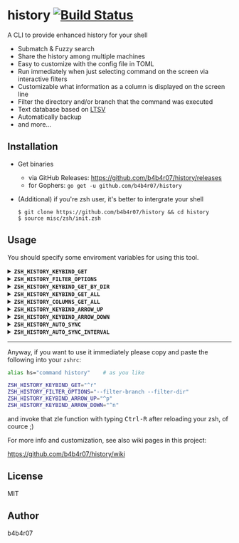history [![Build Status](https://travis-ci.org/b4b4r07/history.svg?branch=master)](https://travis-ci.org/b4b4r07/history)
=======

A CLI to provide enhanced history for your shell

- Submatch & Fuzzy search
- Share the history among multiple machines
- Easy to customize with the config file in TOML
- Run immediately when just selecting command on the screen via interactive filters
- Customizable what information as a column is displayed on the screen line
- Filter the directory and/or branch that the command was executed
- Text database based on [LTSV](http://ltsv.org)
- Automatically backup
- and more...

## Installation

- Get binaries
  - via GitHub Releases: <https://github.com/b4b4r07/history/releases>
  - for Gophers: `go get -u github.com/b4b4r07/history`
- (Additional) if you're zsh user, it's better to intergrate your shell

    ```console
    $ git clone https://github.com/b4b4r07/history && cd history
    $ source misc/zsh/init.zsh
    ```

## Usage

You should specify some enviroment variables for using this tool.

<details>
<summary><strong><code>ZSH_HISTORY_KEYBIND_GET</code></strong></summary>
<br>

You can set keybind for getting history. 

Example:

```zsh
export ZSH_HISTORY_KEYBIND_GET="^r"
export ZSH_HISTORY_FILTER_OPTIONS="--filter-branch --filter-dir"
```

In fact, when you invoke that keybind (in this example, `^r`), the following command will be executed and supplemented to your ZLE (on shell).

```zsh
command history search $ZSH_HISTORY_FILTER_OPTIONS --query "$LBUFFER"
```

If you set `ZSH_HISTORY_FILTER_OPTIONS` like above, it's equals to `$ZSH_HISTORY_KEYBIND_GET`'s function behavior.

</details>

<details>
<summary><strong><code>ZSH_HISTORY_FILTER_OPTIONS</code></strong></summary>
<br>

It should be set `history search` option. See also `command history help search`.

</details>

<details>
<summary><strong><code>ZSH_HISTORY_KEYBIND_GET_BY_DIR</code></strong></summary>
<br>

It's equals to `$ZSH_HISTORY_KEYBIND_GET` with `ZSH_HISTORY_FILTER_OPTIONS="--filter-branch --filter-dir"`.

</details>

<details>
<summary><strong><code>ZSH_HISTORY_KEYBIND_GET_ALL</code></strong></summary>
<br>

Ignore `ZSH_HISTORY_FILTER_OPTIONS` and search all history.

Example:

```zsh
export ZSH_HISTORY_KEYBIND_GET_ALL="^r^a"
```

</details>

<details>
<summary><strong><code>ZSH_HISTORY_COLUMNS_GET_ALL</code></strong></summary>
<br>

Specify the screen column when displaying with `ZSH_HISTORY_KEYBIND_GET_ALL`

Defaults to `"{{.Time}},{{.Status}},{{.Command}},({{.Base}}:{{.Branch}})"`

</details>

<details>
<summary><strong><code>ZSH_HISTORY_KEYBIND_ARROW_UP</code></strong></summary>
<br>

Example:

```zsh
export ZSH_HISTORY_KEYBIND_ARROW_UP="^p"
```

</details>

<details>
<summary><strong><code>ZSH_HISTORY_KEYBIND_ARROW_DOWN</code></strong></summary>
<br>

Example:

```zsh
export ZSH_HISTORY_KEYBIND_ARROW_DOWN="^n"
```

</details>

<details>
<summary><strong><code>ZSH_HISTORY_AUTO_SYNC</code></strong></summary>
<br>

Example:

```zsh
export ZSH_HISTORY_AUTO_SYNC=true
```

If you set sync option (for more datail, see and run `history config`)

</details>

<details>
<summary><strong><code>ZSH_HISTORY_AUTO_SYNC_INTERVAL</code></strong></summary>
<br>

Example:

```zsh
export ZSH_HISTORY_AUTO_SYNC_INTERVAL="1h"
```

</details>

---

Anyway, if you want to use it immediately please copy and paste the following into your `zshrc`:

```zsh
alias hs="command history"    # as you like

ZSH_HISTORY_KEYBIND_GET="^r"
ZSH_HISTORY_FILTER_OPTIONS="--filter-branch --filter-dir"
ZSH_HISTORY_KEYBIND_ARROW_UP="^p"
ZSH_HISTORY_KEYBIND_ARROW_DOWN="^n"
```

and invoke that zle function with typing <kbd>Ctrl-R</kbd> after reloading your zsh, of cource ;)

For more info and customization, see also wiki pages in this project:

<https://github.com/b4b4r07/history/wiki>

## License

MIT

## Author

b4b4r07
